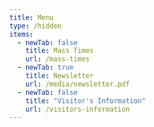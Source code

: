 ```yaml
---
title: Menu
type: /hidden
items:
  - newTab: false
    title: Mass Times
    url: /mass-times
  - newTab: true
    title: Newsletter
    url: /media/newsletter.pdf
  - newTab: false
    title: "Visitor's Information"
    url: /visitors-information
---
```


